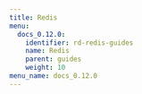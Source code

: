 ```yaml
---
title: Redis
menu:
  docs_0.12.0:
    identifier: rd-redis-guides
    name: Redis
    parent: guides
    weight: 10
menu_name: docs_0.12.0
---
```

